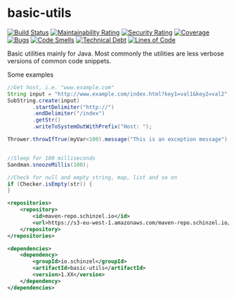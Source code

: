 # basic-utils

[![Build Status](https://travis-ci.org/Schinzel/basic-utils.svg?branch=master)](https://travis-ci.org/Schinzel/basic-utils)
[![Maintainability Rating](https://sonarcloud.io/api/project_badges/measure?project=Schinzel_basic-utils&metric=sqale_rating)](https://sonarcloud.io/dashboard?id=Schinzel_basic-utils)
[![Security Rating](https://sonarcloud.io/api/project_badges/measure?project=Schinzel_basic-utils&metric=security_rating)](https://sonarcloud.io/dashboard?id=Schinzel_basic-utils)
[![Coverage](https://sonarcloud.io/api/project_badges/measure?project=Schinzel_basic-utils&metric=coverage)](https://sonarcloud.io/dashboard?id=Schinzel_basic-utils)
[![Bugs](https://sonarcloud.io/api/project_badges/measure?project=Schinzel_basic-utils&metric=bugs)](https://sonarcloud.io/dashboard?id=Schinzel_basic-utils)
[![Code Smells](https://sonarcloud.io/api/project_badges/measure?project=Schinzel_basic-utils&metric=code_smells)](https://sonarcloud.io/dashboard?id=Schinzel_basic-utils)
[![Technical Debt](https://sonarcloud.io/api/project_badges/measure?project=Schinzel_basic-utils&metric=sqale_index)](https://sonarcloud.io/dashboard?id=Schinzel_basic-utils)
[![Lines of Code](https://sonarcloud.io/api/project_badges/measure?project=Schinzel_basic-utils&metric=ncloc)](https://sonarcloud.io/dashboard?id=Schinzel_basic-utils)

Basic utilities mainly for Java. 
Most commonly the utilities are less verbose versions of common code snippets.

Some examples
```java
//Get host, i.e. "www.example.com"
String input = "http://www.example.com/index.html?key1=val1&key2=val2";
SubString.create(input)
        .startDelimiter("http://")
        .endDelimiter("/index")
        .getStr()
        .writeToSystemOutWithPrefix("Host: ");

Thrower.throwIfTrue(myVar<100).message("This is an exception message");


//Sleep for 100 milliseconds
Sandman.snoozeMillis(100);

//Check for null and empty string, map, list and so on
if (Checker.isEmpty(str)) {
}

```


```xml
<repositories>
	<repository>
		<id>maven-repo.schinzel.io</id>
		<url>https://s3-eu-west-1.amazonaws.com/maven-repo.schinzel.io/release</url>
	</repository>
</repositories>    

<dependencies>
	<dependency>
		<groupId>io.schinzel</groupId>
		<artifactId>basic-utils</artifactId>
		<version>1.XX</version>
	</dependency>
</dependencies>    
```

